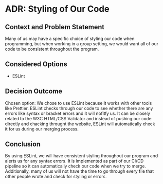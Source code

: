 # ADR: Styling of Our Code

## Context and Problem Statement

Many of us may have a specific choice of styling our code when programming, but when working in a group setting, we would want all of our code to be consistent throughout the program.

## Considered Options

* ESLint
  
## Decision Outcome

Chosen option: We chose to use ESLint because it works with other tools like Prettier. ESLint checks through our code to see whether there are any errors like syntax or bracket errors and it will nofitfy us. It can be closely related to the W3C HTML/CSS Validator and instead of pushing our code directly and chacking throught the website, ESLint will automatically check it for us during our merging process.

## Conclusion

By using ESLint, we will have consistent styling throughout our program and alerts us for any syntax errors. It is implemented as part of our CI/CD pipeline so it can automatically check our code when we try to merge. Additionally, many of us will not have the time to go through every file that other people wrote and check for styling or errors.
